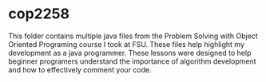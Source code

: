 # cop2258
This folder contains multiple java files from the Problem Solving with Object Oriented Programing course I took at FSU. These files help highlight my development as a java programmer. These lessons were designed to help beginner programers understand the importance of algorithm development and how to effectively comment your code. 
